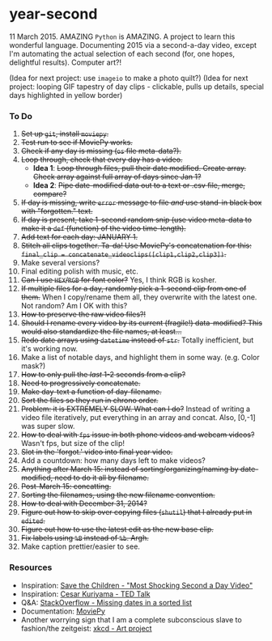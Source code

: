 year-second
=======

11 March 2015. AMAZING `Python` is AMAZING. A project to learn this wonderful language. Documenting 2015 via a second-a-day video, except I'm automating the actual selection of each second (for, one hopes, delightful results). Computer art?!

(Idea for next project: use `imageio` to make a photo quilt?)
(Idea for next project: looping GIF tapestry of day clips - clickable, pulls up details, special days highlighted in yellow border)


### To Do
1. ~~Set up `git`, install `moviepy`.~~
2. ~~Test run to see if MoviePy works.~~
3. ~~Check if any day is missing (`os` file meta-data?).~~
4. ~~Loop through, check that every day has a video.~~
    * **Idea 1**: ~~Loop through files, pull their date modified. Create array. Check array against full array of days since Jan 1?~~
    * **Idea 2**: ~~Pipe date-modified data out to a text or .csv file, merge, compare?~~
5. ~~If day is missing, write `error` message to file _and_ use stand-in black box with "forgotten." text.~~
6. ~~If day is present, take 1-second random snip (use video meta-data to make it a `def` (function) of the video time-length).~~
7. ~~Add text for each day: JANUARY 1.~~ 
8. ~~Stitch all clips together. Ta-da! Use MoviePy's concatenation for this: `final_clip = concatenate_videoclips([clip1,clip2,clip3])`.~~
9. Make several versions?
10. Final editing polish with music, etc.
11. ~~Can I use `HEX`/`RGB` for font color?~~ Yes, I think RGB is kosher.
12. ~~If multiple files for a day, randomly pick a 1-second clip from one of them.~~ When I copy/rename them all, they overwrite with the latest one. Not random? Am I OK with this?
13. ~~How to preserve the raw video files?!~~
14. ~~Should I rename every video by its current (fragile!) data-modified? This would also standardize the file names, at least...~~
15. ~~Redo date arrays using `datetime` instead of `str`.~~ Totally inefficient, but it's working now.
16. Make a list of notable days, and highlight them in some way. (e.g. Color mask?)
17. ~~How to only pull the _last_ 1-2 seconds from a clip?~~
18. ~~Need to progressively concatenate.~~
19. ~~Make day-text a function of day-filename.~~
20. ~~Sort the files so they run in chrono order.~~
21. ~~Problem: it is EXTREMELY SLOW. What can I do?~~ Instead of writing a video file iteratively, put everything in an array and concat. Also, [0,-1] was super slow.
22. ~~How to deal with `fps` issue in both phone videos and webcam videos?~~ Wasn't fps, but size of the clip!
23. ~~Slot in the 'forgot.' video into final year video.~~ 
24. Add a countdown: how many days left to make videos?
25. ~~Anything after March 15: instead of sorting/organizing/naming by date-modified, need to do it all by filename.~~ 
26. ~~Post-March 15: concatting.~~
27. ~~Sorting the filenames, using the new filename convention.~~
28. ~~How to deal with December 31, 2014?~~
29. ~~Figure out how to skip over copying files (`shutil`) that I already put in `edited`.~~ 
30. ~~Figure out how to use the latest edit as the new base clip.~~
31. ~~Fix labels using `%B` instead of `%b`. Argh.~~
32. Make caption prettier/easier to see.


### Resources

* Inspiration: [Save the Children - "Most Shocking Second a Day Video"](https://www.youtube.com/watch?v=RBQ-IoHfimQ)
* Inspiration: [Cesar Kuriyama - TED Talk](http://www.ted.com/talks/cesar_kuriyama_one_second_every_day?language=en)
* Q&A: [StackOverflow - Missing dates in a sorted list](https://stackoverflow.com/questions/2315032/how-do-i-find-missing-dates-in-a-list-of-sorted-dates)
* Documentation: [MoviePy](https://zulko.github.io/moviepy/index.html)
* Another worrying sign that I am a complete subconscious slave to fashion/the zeitgeist: [xkcd - Art project](https://xkcd.com/1496/)


